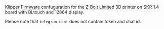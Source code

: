 [Klipper Firmware](https://www.klipper3d.org/) confuguration for the [Z-Bolt Limited](https://z-bolt.ru/) 3D printer
on SKR 1.4 board with BLtouch and 12864 display.


Please note that `telegram.conf` does not contain token and chat id.
